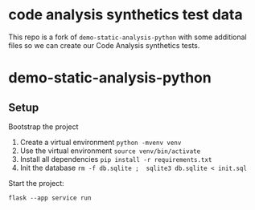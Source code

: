 # code analysis synthetics test data 
This repo is a fork of `demo-static-analysis-python` with some additional files so we can create our Code Analysis synthetics tests.

# demo-static-analysis-python

## Setup
Bootstrap the project

1. Create a virtual environment `python -mvenv venv`
2. Use the virtual environment `source venv/bin/activate`
3. Install all dependencies `pip install -r requirements.txt`
4. Init the database `rm -f db.sqlite ;  sqlite3 db.sqlite < init.sql`

Start the project:

```shell
flask --app service run
```


